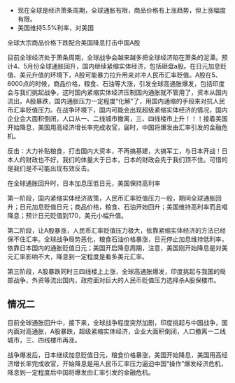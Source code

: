 - 现在全球是经济萧条周期，全球通胀有限，商品价格有上涨趋势，但上涨幅度有限。
- 美国维持5.5%利率，对美国

全球大宗商品价格下跌配合美国降息打击中国A股




目前全球经济处于萧条周期，全球战争会越来越多把全球经济陷在萧条的泥潭。预计4、5月份全球通胀回升，国内继续紧缩实体经济，包括砸盘a股。在日元加息贬值、美元升值的环境下，A股可能暴力拉升用来对冲人民币汇率贬值。A股在5、6000点的时候，商品价格，粮食、石油等大涨，引发全球高通胀爆发，包括印度会与我们挑起战争，这时国内紧缩实体经济压制国内通胀就不管用了，资本从国内流出，A股暴跌，国内通胀压力一定程度“化解”了，用国内通缩的手段来对抗人民币汇率贬值压力。在战争环境下，国内可能会出现超级紧缩实体经济的情况，国内企业会大面积倒闭，人口从一、二线城市撤离，三、四线楼市上升！！！接着美国开始降息，美国用高经济增长率完成收官，届时，中国将爆发由汇率引发的金融危机。

反击：大力补贴粮食，打击国内大资本，不再搞基建，大搞军工，与日本开战！日本人的财政也不好，我们的体量大于日本，日本的财政会先于我们顶不住。可惜的是我们是不可能出现有效反击。

在全球通胀回升时，日本加息压低日元，美国保持高利率

第一阶段，国内紧缩实体经济政策，人民币汇率贬值压力一般，期间全球通胀回升；日元加息贬值日元；商品价格，粮食、石油开始回升；美国维持高利率而且唱降息；预计日元贬值到170，美元小幅升值。

第二阶段，让A股暴涨，人民币汇率贬值压力极大，依靠紧缩实体经济的方法已经保不住汇率。全球战争局势恶化，粮食石油价格暴涨，日元停止加息维持低利率，依靠日本国内的通胀贬值日元；美国开启降息周期，注意，美国刚开始降息是对美元汇率影响不大，降息到一定程度是看多美元汇率。

第三阶段，A股暴跌同时三四线楼上上涨，全球高通胀爆发，印度挑起与我国的局部战争，外资等流出国内，政府面对巨大的人民币贬值压力选择杀A股保楼市。



## 情况二
目前全球通胀回升中，接下来，全球战争程度突然加剧，印度挑起与中国战争，国内面对高通胀，A股暴跌，超级紧缩实体经济，企业大面积倒闭，人口撤离一二线城市，三、四线楼市再涨。

战争爆发后，日本继续加息贬值日元，粮食价格暴涨，美国开始降息，美国用高经济增长率完成收官，开始降息是用人民币汇率压力逼迫中国“操作”爆发经济危机，降息到一定程度后中国将爆发由汇率引发的金融危机。
